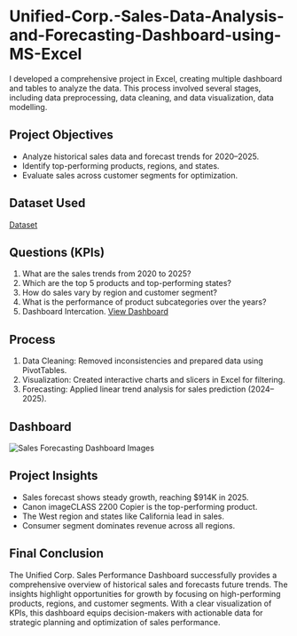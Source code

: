 # Unified-Corp.-Sales-Data-Analysis-and-Forecasting-Dashboard-using-MS-Excel
I developed a comprehensive project in Excel, creating multiple dashboard and tables to analyze the data. This process involved several stages, including data preprocessing, data cleaning, and data visualization, data modelling.

## Project Objectives
- Analyze historical sales data and forecast trends for 2020–2025.
- Identify top-performing products, regions, and states.
- Evaluate sales across customer segments for optimization.

## Dataset Used
<a href= "https://github.com/riyasingh2005/Unified-Corp.-Sales-Data-Analysis-and-Forecasting-Dashboard-using-MS-Excel/blob/main/Vrinda%20Store%20Excel%20Sheet.xlsx">Dataset</a>

## Questions (KPIs)
1.	What are the sales trends from 2020 to 2025?
2.	Which are the top 5 products and top-performing states?
3.	How do sales vary by region and customer segment?
4.	What is the performance of product subcategories over the years?
5.	Dashboard Intercation. <a href= "https://github.com/riyasingh2005/Vrinda-Store-Data-Analysis-Interactive-Dashboard-creation-using-MS-Excel-/blob/main/Vrinda%20Store%20Data%20ANalysis%20Dashboard%20Image.png">View Dashboard</a>

## Process
1.	Data Cleaning: Removed inconsistencies and prepared data using PivotTables.
2.	Visualization: Created interactive charts and slicers in Excel for filtering.
3.	Forecasting: Applied linear trend analysis for sales prediction (2024–2025).

## Dashboard
![Sales Forecasting Dashboard Images](https://github.com/user-attachments/assets/866f0de1-8ad0-48fd-bfc5-590548ac04bd)


## Project Insights
- Sales forecast shows steady growth, reaching $914K in 2025.
- Canon imageCLASS 2200 Copier is the top-performing product.
- The West region and states like California lead in sales.
- Consumer segment dominates revenue across all regions.

## Final Conclusion
The Unified Corp. Sales Performance Dashboard successfully provides a comprehensive overview of historical sales and forecasts future trends. The insights highlight opportunities for growth by focusing on high-performing products, regions, and customer segments. With a clear visualization of KPIs, this dashboard equips decision-makers with actionable data for strategic planning and optimization of sales performance.


